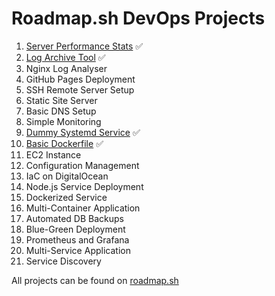 # Roadmap.sh DevOps Projects

1. [Server Performance Stats](https://roadmap.sh/projects/server-stats) ✅
2. [Log Archive Tool](https://roadmap.sh/projects/log-archive-tool) ✅
3. Nginx Log Analyser
4. GitHub Pages Deployment
5. SSH Remote Server Setup
6. Static Site Server
7. Basic DNS Setup
8. Simple Monitoring
9.  [Dummy Systemd Service](https://roadmap.sh/projects/dummy-systemd-service) ✅
10. [Basic Dockerfile](https://roadmap.sh/projects/basic-dockerfile) ✅
11. EC2 Instance
12. Configuration Management
13. IaC on DigitalOcean
14. Node.js Service Deployment
15. Dockerized Service
16. Multi-Container Application
17. Automated DB Backups
18. Blue-Green Deployment
19. Prometheus and Grafana
20. Multi-Service Application
21. Service Discovery

All projects can be found on [roadmap.sh](https://roadmap.sh/devops/projects)
